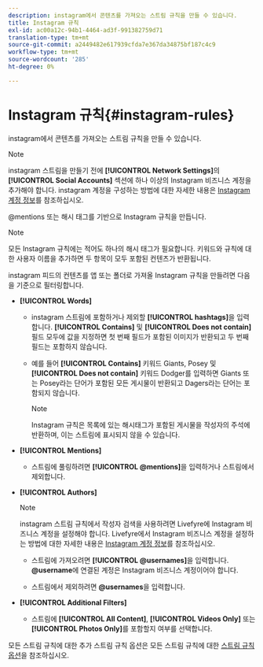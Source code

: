 ```yaml
---
description: instagram에서 콘텐츠를 가져오는 스트림 규칙을 만들 수 있습니다.
title: Instagram 규칙
exl-id: ac00a12c-94b1-4464-ad3f-991382759d71
translation-type: tm+mt
source-git-commit: a2449482e617939cfda7e367da34875bf187c4c9
workflow-type: tm+mt
source-wordcount: '285'
ht-degree: 0%

---
```


# Instagram 규칙{#instagram-rules}

instagram에서 콘텐츠를 가져오는 스트림 규칙을 만들 수 있습니다.

>[!NOTE]
>
>instagram 스트림을 만들기 전에 **[!UICONTROL Network Settings]**&#x200B;의 **[!UICONTROL Social Accounts]** 섹션에 하나 이상의 Instagram 비즈니스 계정을 추가해야 합니다. instagram 계정을 구성하는 방법에 대한 자세한 내용은 [Instagram 계정 정보](../c-users-creating-accounts-with-studio-access/t-configure-social-accout-instagram/c-about-instagram-accounts.md#c_about_instagram_accounts)를 참조하십시오.

@mentions 또는 해시 태그를 기반으로 Instagram 규칙을 만듭니다.

>[!NOTE]
>
>모든 Instagram 규칙에는 적어도 하나의 해시 태그가 필요합니다. 키워드와 규칙에 대한 사용자 이름을 추가하면 두 항목이 모두 포함된 컨텐츠가 반환됩니다.

instagram 피드의 컨텐츠를 앱 또는 폴더로 가져올 Instagram 규칙을 만들려면 다음을 기준으로 필터링합니다.

* **[!UICONTROL Words]**

   * instagram 스트림에 포함하거나 제외할 **[!UICONTROL hashtags]**&#x200B;을 입력합니다. **[!UICONTROL Contains]** 및 **[!UICONTROL Does not contain]** 필드 모두에 값을 지정하면 첫 번째 필드가 포함된 이미지가 반환되고 두 번째 필드는 포함하지 않습니다.

   * 예를 들어 **[!UICONTROL Contains]** 키워드 Giants, Posey 및 **[!UICONTROL Does not contain]** 키워드 Dodger를 입력하면 Giants 또는 Posey라는 단어가 포함된 모든 게시물이 반환되고 Dagers라는 단어는 포함되지 않습니다.

      >[!NOTE]
      >
      >Instagram 규칙은 목록에 있는 해시태그가 포함된 게시물을 작성자의 주석에 반환하며, 이는 스트림에 표시되지 않을 수 있습니다.

* **[!UICONTROL Mentions]**

   * 스트림에 풀링하려면 **[!UICONTROL @mentions]**&#x200B;을 입력하거나 스트림에서 제외합니다.

* **[!UICONTROL Authors]**

   >[!NOTE]
   >
   >instagram 스트림 규칙에서 작성자 검색을 사용하려면 Livefyre에 Instagram 비즈니스 계정을 설정해야 합니다. Livefyre에서 Instagram 비즈니스 계정을 설정하는 방법에 대한 자세한 내용은 [Instagram 계정 정보](../c-users-creating-accounts-with-studio-access/t-configure-social-accout-instagram/c-about-instagram-accounts.md#c_about_instagram_accounts)를 참조하십시오.

   * 스트림에 가져오려면 **[!UICONTROL @usernames]**&#x200B;을 입력합니다. **@username**&#x200B;에 연결된 계정은 Instagram 비즈니스 계정이어야 합니다.

   * 스트림에서 제외하려면 **@usernames**&#x200B;을 입력합니다.

* **[!UICONTROL Additional Filters]**

   * 스트림에 **[!UICONTROL All Content]**, **[!UICONTROL Videos Only]** 또는 **[!UICONTROL Photos Only]**&#x200B;를 포함할지 여부를 선택합니다.

모든 스트림 규칙에 대한 추가 스트림 규칙 옵션은 모든 스트림 규칙에 대한 [스트림 규칙 옵션](../c-streams/c-stream-rule-options-for-all-stream-rules.md#c_stream_rule_options_for_all_stream_rules)을 참조하십시오.
